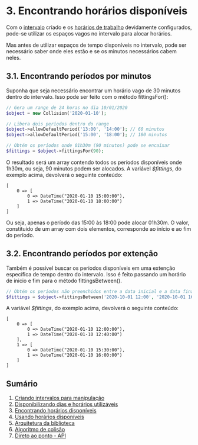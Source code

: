 # 3. Encontrando horários disponíveis

Com o [intervalo](ranges.md) criado e os [horários de trabalho](allowance.md) devidamente configurados, pode-se utilizar os espaços vagos no intervalo para alocar horários.

Mas antes de utilizar espaços de tempo disponíveis no intervalo, pode ser necessário saber onde eles estão e se os minutos necessários cabem neles.

## 3.1. Encontrando períodos por minutos

Suponha que seja necessário encontrar um horário vago de 30 minutos dentro do intervalo. Isso pode ser feito com o método fittingsFor():

```php
// Gera um range de 24 horas no dia 10/01/2020
$object = new Collision('2020-01-10');

// Libera dois períodos dentro do range
$object->allowDefaultPeriod('13:00', '14:00'); // 60 minutos
$object->allowDefaultPeriod('15:00', '18:00'); // 180 minutos

// Obtém os períodos onde 01h30m (90 minutos) pode se encaixar
$fittings = $object->fittingsFor(90);
```

O resultado será um array contendo todos os períodos disponíveis onde
1h30m, ou seja, 90 minutos podem ser alocados. A variável *$fittings*, do exemplo acima, devolverá o seguinte conteúdo:

```
[
    0 => [
        0 => DateTime("2020-01-10 15:00:00"),
        1 => DateTime("2020-01-10 18:00:00")
    ]
]
```

Ou seja, apenas o período das 15:00 às 18:00 pode alocar 01h30m. O valor, constituído de um array com dois elementos, corresponde ao início e ao fim do período.

## 3.2. Encontrando períodos por extenção

Também é possível buscar os periodos disponíveis em uma extenção específica de tempo dentro do intervalo. Isso é feito passando um horário de inicio e fim para o método fittingsBetween(). 

```php
// Obtém os períodos não preenchidos entre a data inicial e a data final
$fittings = $object->fittingsBetween('2020-10-01 12:00', '2020-10-01 16:00');
```

A variável *$fittings*, do exemplo acima, devolverá o seguinte conteúdo:

```
[
    0 => [
        0 => DateTime("2020-01-10 12:00:00"),
        1 => DateTime("2020-01-10 12:40:00")
    ],
    1 => [
        0 => DateTime("2020-01-10 15:30:00"),
        1 => DateTime("2020-01-10 16:00:00")
    ]
]
```


## Sumário

1.   [Criando intervalos para manipulação](ranges.md)
2.   [Disponibilizando dias e horários utilizáveis](allowance.md)
3.   [Encontrando horários disponíveis](search.md)
4.   [Usando horários disponíveis](fitting.md)
5.   [Arquitetura da biblioteca](architecture.md)
6.   [Algoritmo de colisão](minutes.md)
7.   [Direto ao ponto - API](api.md)
